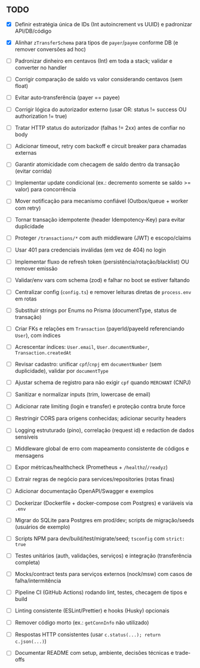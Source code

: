 ## TODO

- [X] Definir estratégia única de IDs (Int autoincrement vs UUID) e padronizar API/DB/código
- [X] Alinhar `zTransferSchema` para tipos de `payer`/`payee` conforme DB (e remover conversões ad hoc)
- [ ] Padronizar dinheiro em centavos (Int) em toda a stack; validar e converter no handler
- [ ] Corrigir comparação de saldo vs valor considerando centavos (sem float)
- [ ] Evitar auto‑transferência (payer == payee)
- [ ] Corrigir lógica do autorizador externo (usar OR: status != success OU authorization != true)
- [ ] Tratar HTTP status do autorizador (falhas != 2xx) antes de confiar no body
- [ ] Adicionar timeout, retry com backoff e circuit breaker para chamadas externas
- [ ] Garantir atomicidade com checagem de saldo dentro da transação (evitar corrida)
- [ ] Implementar update condicional (ex.: decremento somente se saldo >= valor) para concorrência
- [ ] Mover notificação para mecanismo confiável (Outbox/queue + worker com retry)
- [ ] Tornar transação idempotente (header Idempotency-Key) para evitar duplicidade
- [ ] Proteger `/transactions/*` com auth middleware (JWT) e escopo/claims
- [ ] Usar 401 para credenciais inválidas (em vez de 404) no login
- [ ] Implementar fluxo de refresh token (persistência/rotação/blacklist) OU remover emissão
- [ ] Validar/env vars com schema (zod) e falhar no boot se estiver faltando
- [ ] Centralizar config (`config.ts`) e remover leituras diretas de `process.env` em rotas
- [ ] Substituir strings por Enums no Prisma (documentType, status de transação)
- [ ] Criar FKs e relações em `Transaction` (payerId/payeeId referenciando `User`), com índices
- [ ] Acrescentar índices: `User.email`, `User.documentNumber`, `Transaction.createdAt`
- [ ] Revisar cadastro: unificar `cpf`/`cnpj` em `documentNumber` (sem duplicidade), validar por `documentType`
- [ ] Ajustar schema de registro para não exigir `cpf` quando `MERCHANT` (CNPJ)
- [ ] Sanitizar e normalizar inputs (trim, lowercase de email)
- [ ] Adicionar rate limiting (login e transfer) e proteção contra brute force
- [ ] Restringir CORS para origens conhecidas; adicionar security headers
- [ ] Logging estruturado (pino), correlação (request id) e redaction de dados sensíveis
- [ ] Middleware global de erro com mapeamento consistente de códigos e mensagens
- [ ] Expor métricas/healthcheck (Prometheus + `/healthz`/`/readyz`)
- [ ] Extrair regras de negócio para services/repositories (rotas finas)
- [ ] Adicionar documentação OpenAPI/Swagger e exemplos
- [ ] Dockerizar (Dockerfile + docker-compose com Postgres) e variáveis via `.env`
- [ ] Migrar do SQLite para Postgres em prod/dev; scripts de migração/seeds (usuários de exemplo)
- [ ] Scripts NPM para dev/build/test/migrate/seed; `tsconfig` com `strict: true`
- [ ] Testes unitários (auth, validações, serviços) e integração (transferência completa)
- [ ] Mocks/contract tests para serviços externos (nock/msw) com casos de falha/intermitência
- [ ] Pipeline CI (GitHub Actions) rodando lint, testes, checagem de tipos e build
- [ ] Linting consistente (ESLint/Prettier) e hooks (Husky) opcionais
- [ ] Remover código morto (ex.: `getConnInfo` não utilizado)
- [ ] Respostas HTTP consistentes (usar `c.status(...); return c.json(...)`)
- [ ] Documentar README com setup, ambiente, decisões técnicas e trade-offs


